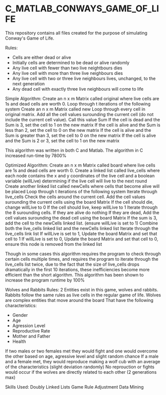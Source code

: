 # C_MATLAB_CONWAYS_GAME_OF_LIFE

This repository contains all files created for the purpose of simulating Conway's Game of Life.

Rules:
 - Cells are either dead or alive
 - Initially cells are determined to be dead or alive randomly
 - Any live cell with fewer than two live neightbours dies
 - Any live cell with more than three live neighbours dies
 - Any live cell with two or three live neighbours lives, unchanged, to the next generation
 - Any dead cell with exactly three live neighbours will come to life

Simple Algorithm:
Create an n x m Matrix called original where live cells are 1s and dead cells are worth 0.
Loop through t iterations of the following system
	Create an n x m Matrix called new
	Loop through every cell in original matrix.
		Add all the cell values surounding the current cell (do not include the current cell value). Call this value Sum
		If the cell is dead and the Sum is 3, set the cell to 1 on the new matrix
		If the cell is alive and the Sum is less than 2, set the cell to 0 on the new matrix
		If the cell is alive and the Sum is greater than 3, set the cell to 0 on the new matrix
		If the cell is alive and the Sum is 2 or 3, set the cell to 1 on the new matrix

This algorithm was written in both C and Matlab. The algorithm in C increased run-time by 7800%

Optimized Algorithm:
Create an n x m Matrix called board where live cells are 1s and dead cells are worth 0.
Create a linked list called live_cells where each node contains the x and y coordinates of the live cell and a boolean variable (willLive) determining if the live cell will live to the next round
Create another linked list called newCells where cells that become alive will be placed
Loop through t iterations of the following system
	Iterate through live_cells
		Check the cells around the current cell. Add the cell values surounding the current cells using the board Matrix
		If the cell should die, change willLive to 0
		If the cell should live, keep willLive to 1
		Iterate through the 8 surounding cells.
			If they are alive do nothing
			If they are dead, Add the cell values surounding the dead cell using the board Matrix
				If the sum is 3, add the cell to the newCells linked list. (ensure willLive is set to 1)
	Combine both the live_cells linked list and the newCells linked list
	Iterate through the live_cells link list
		If willLive is set to 1, Update the board Matrix and set that cell to 1
		If willLive is set to 0, Update the board Matrix and set that cell to 0, ensure this node is removed from the linked list

Though in some cases this algorithm requires the program to check through certain cells multiple times, and requires the program to iterate through the live_cells list twice, due to the fact that the size of live_cells drops dramatically in the first 10 iterations, these inefficiencies become more efficient than the short algorithm. This algorithm has been shown to increase the program runtime by 100%

Wolves and Rabbits Rules:
2 Entities exist in this game, wolves and rabbits.
Rabbits follow the same rules as live cells in the regular game of life. Wolves are complex entities that move around the board That have the following characteristics:
 - Gender
 - Age
 - Agression Level
 - Reproductive Rate
 - Mother and Father
 - Health

If two males or two females met they would fight and one would overcome the other based on age, agressive level and slight random chance
If a male and a female met, they would reproduce making a wolf cub with an average of the characteristics (slight deviation randomly)
No reprouction or fights would occur if the wolves are directly related to each other (2 generations max)

Skills Used:
Doubly Linked Lists
Game Rule Adjustment
Data Mining
